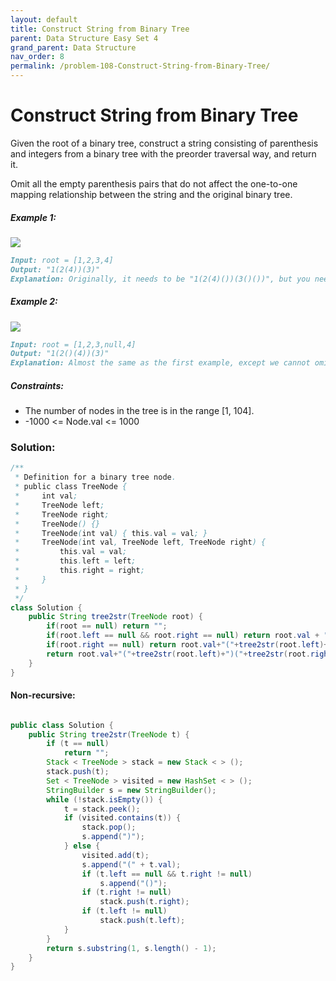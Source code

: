 ```yaml
---
layout: default
title: Construct String from Binary Tree
parent: Data Structure Easy Set 4
grand_parent: Data Structure
nav_order: 8
permalink: /problem-108-Construct-String-from-Binary-Tree/
---
```

# Construct String from Binary Tree
Given the root of a binary tree, construct a string consisting of parenthesis and integers from a binary tree with the preorder traversal way, and return it.

Omit all the empty parenthesis pairs that do not affect the one-to-one mapping relationship between the string and the original binary tree.

##### Example 1:
![](../../assets/images/ds/cons1-tree.jpeg)
```markdown
Input: root = [1,2,3,4]
Output: "1(2(4))(3)"
Explanation: Originally, it needs to be "1(2(4)())(3()())", but you need to omit all the unnecessary empty parenthesis pairs. And it will be "1(2(4))(3)"
```
##### Example 2:
![](../../assets/images/ds/cons2-tree.jpeg)
```markdown
Input: root = [1,2,3,null,4]
Output: "1(2()(4))(3)"
Explanation: Almost the same as the first example, except we cannot omit the first parenthesis pair to break the one-to-one mapping relationship between the input and the output.
```
##### Constraints:
* The number of nodes in the tree is in the range [1, 104].
* -1000 <= Node.val <= 1000

### Solution:
```java
/**
 * Definition for a binary tree node.
 * public class TreeNode {
 *     int val;
 *     TreeNode left;
 *     TreeNode right;
 *     TreeNode() {}
 *     TreeNode(int val) { this.val = val; }
 *     TreeNode(int val, TreeNode left, TreeNode right) {
 *         this.val = val;
 *         this.left = left;
 *         this.right = right;
 *     }
 * }
 */
class Solution {
    public String tree2str(TreeNode root) {
        if(root == null) return "";
        if(root.left == null && root.right == null) return root.val + "";
        if(root.right == null) return root.val+"("+tree2str(root.left)+")";
        return root.val+"("+tree2str(root.left)+")("+tree2str(root.right)+")";
    }
}
```
#### Non-recursive:
```java

public class Solution {
    public String tree2str(TreeNode t) {
        if (t == null)
            return "";
        Stack < TreeNode > stack = new Stack < > ();
        stack.push(t);
        Set < TreeNode > visited = new HashSet < > ();
        StringBuilder s = new StringBuilder();
        while (!stack.isEmpty()) {
            t = stack.peek();
            if (visited.contains(t)) {
                stack.pop();
                s.append(")");
            } else {
                visited.add(t);
                s.append("(" + t.val);
                if (t.left == null && t.right != null)
                    s.append("()");
                if (t.right != null)
                    stack.push(t.right);
                if (t.left != null)
                    stack.push(t.left);
            }
        }
        return s.substring(1, s.length() - 1);
    }
}
```


